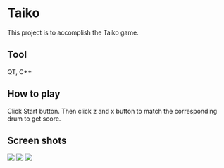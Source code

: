 # Taiko
This project is to accomplish the Taiko game.

## Tool
QT, C++

## How to play
Click Start button. Then click z and x button to match the corresponding drum to get score.

## Screen shots
![](https://i.imgur.com/Oxw9ffP.png)
![](https://i.imgur.com/Hjfga9w.png)
![](https://i.imgur.com/XSXu2mS.png)